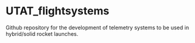 # UTAT_flightsystems

Github repository for the development of telemetry systems to be used in hybrid/solid rocket launches.
